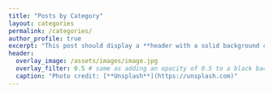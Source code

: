 ```yaml
---
title: "Posts by Category"
layout: categories
permalink: /categories/
author_profile: true
excerpt: "This post should display a **header with a solid background color**, if the theme supports it."
header:
  overlay_image: /assets/images/image.jpg
  overlay_filter: 0.5 # same as adding an opacity of 0.5 to a black background
  caption: "Photo credit: [**Unsplash**](https://unsplash.com)"
---
```

